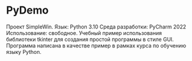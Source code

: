 # PyDemo
Проект SimpleWin. 
Язык: Python 3.10
Среда разработки: PyCharm 2022
Использование: свободное. 
Учебный пример  использования библиотеки tkinter для создания простой программы в стиле GUI. Программа написана в качестве пример в рамках курса по обучению языку Python. 

